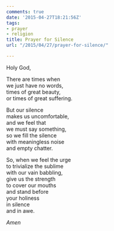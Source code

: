```yaml
---
comments: true
date: '2015-04-27T18:21:56Z'
tags:
- prayer
- religion
title: Prayer for Silence
url: "/2015/04/27/prayer-for-silence/"

---
```

Holy God,

There are times when  
we just have no words,  
times of great beauty,  
or times of great suffering.

But our silence  
makes us uncomfortable,  
and we feel that  
we must say something,  
so we fill the silence  
with meaningless noise  
and empty chatter.

So, when we feel the urge  
to trivialize the sublime  
with our vain babbling,  
give us the strength  
to cover our mouths  
and stand before  
your holiness  
in silence  
and in awe.

*Amen*
